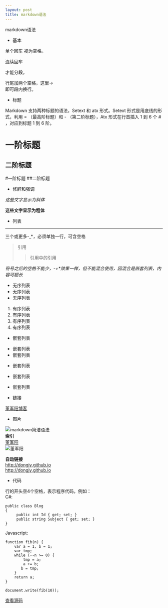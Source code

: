 ```yaml
---
layout: post
title: markdown语法
---
```

markdown语法

- 基本

单个回车
视为空格。

连续回车

才能分段。

行尾加两个空格，这里->  
即可段内换行。


- 标题

Markdown 支持两种标题的语法，Setext 和 atx 形式。Setext 形式是用底线的形式，利用 = （最高阶标题）和 - （第二阶标题），Atx 形式在行首插入 1 到 6 个 # ，对应到标题 1 到 6 阶。

一阶标题
===
二阶标题
---
#一阶标题
##二阶标题
- 修辞和强调

*这些文字显示为斜体*

**这些文字显示为粗体**

- 列表
--- --
三个或更多-_*，必须单独一行，可含空格
> 引用
>>引用中的引用

*符号之后的空格不能少，\-\+\*效果一样，但不能混合使用，因混合是嵌套列表，内容可超长*

- 无序列表
- 无序列表
- 无序列表


1. 有序列表
2. 有序列表
3. 有序列表
8. 有序列表


- 嵌套列表  
 + 嵌套列表  
 + 嵌套列表  
  - 嵌套列表  
   * 嵌套列表  
- 嵌套列表  

- 链接

[董军阳博客](www.dongjy.github.io)  
- 图片

![markdown简洁语法]({{site.baseurl}}/images/markdown-syntax.png)  
**索引**  
[董军阳][1]  
![董军阳][2]

[1]:http://dongjy.github.io  
[2]:{{site.baseurl}}/images/markdown-syntax.png

**自动链接**  
<http://dongjy.github.io>  
<http://dongjy.github.io>

- 代码

行的开头空4个空格，表示程序代码，例如：  
C#:

    public class Blog
    {
         public int Id { get; set; }
         public string Subject { get; set; }
    }
Javascript:

    function fib(n) {
        var a = 1, b = 1;
        var tmp;
        while (--n >= 0) {
            tmp = a;
            a += b;
           b = tmp;
        }
        return a;
    }

    document.write(fib(10));

	
[查看源码](https://github.com/dongjy/dongjy.github.io/edit/master/_posts/2015-07-19-markdown-syntax.md)